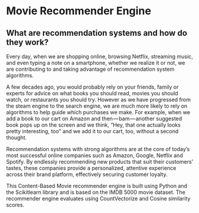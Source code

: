 # Movie Recommender Engine

## What are recommendation systems and how do they work?



Every day, when we are shopping online, browsing Netflix, streaming music, and even typing a note on a smartphone, whether we realize it or not, we are contributing to and taking advantage of recommendation system algorithms.

A few decades ago, you would probably rely on your friends, family or experts for advice on what books you should read, movies you should watch, or restaurants you should try. However as we have progressed from the steam engine to the search engine, we are much more likely to rely on algorithms to help guide which purchases we make. For example, when we add a book to our cart on Amazon and then — bam — another suggested book pops up on the screen and we think, “Hey, that one actually looks pretty interesting, too” and we add it to our cart, too, without a second thought.

Recommendation systems with strong algorithms are at the core of today’s most successful online companies such as Amazon, Google, Netflix and Spotify. By endlessly recommending new products that suit their customers’ tastes, these companies provide a personalized, attentive experience across their brand platform, effectively securing customer loyalty.









This Content-Based Movie recommender engine is built using Python and the Scikitlearn library and is based on the IMDB 5000 movie dataset.
The recommender engine evaluates using CountVectorize and Cosine similarity scores.
